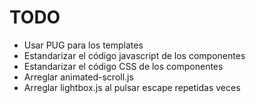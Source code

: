 # TODO

* Usar PUG para los templates
* Estandarizar el código javascript de los componentes
* Estandarizar el código CSS de los componentes
* Arreglar animated-scroll.js
* Arreglar lightbox.js al pulsar escape repetidas veces